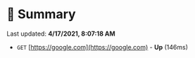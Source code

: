 # 📖 Summary
Last updated: **4/17/2021, 8:07:18 AM**

- `GET` [https://google.com](https://google.com) - **Up** (146ms)
